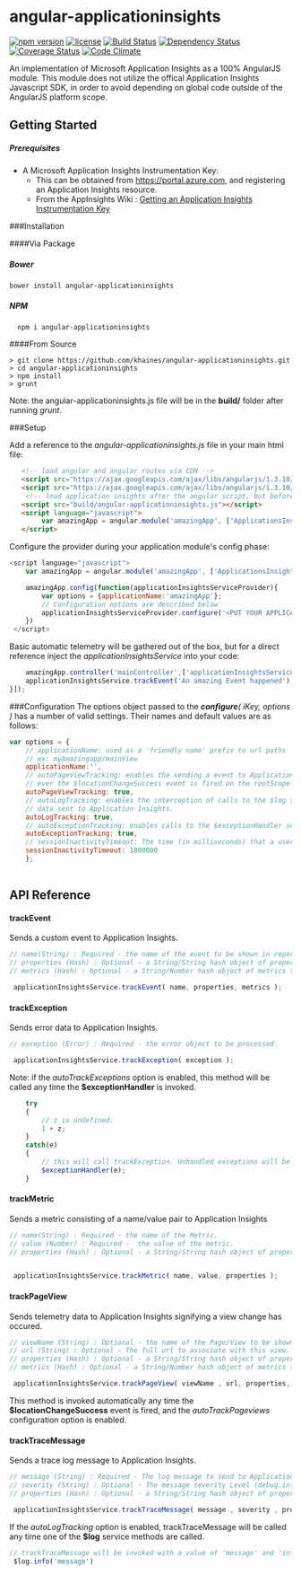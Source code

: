 



angular-applicationinsights
===========================
[![npm version][npm-image]][npm-url] [![license][lic-image]][lic-url] [![Build Status][travisCI-image]][travisCI-url] [![Dependency Status][dep-image]][dep-url] [![Coverage Status][coveralls-image]][coveralls-url] [![Code Climate][cc-image]][cc-url]

An implementation of Microsoft Application Insights as a 100% AngularJS module. This module does not utilize the offical Application Insights Javascript SDK, in order to avoid depending on global code outside of the AngularJS platform scope.

## Getting Started

##### Prerequisites

- A Microsoft Application Insights Instrumentation Key:
    - This can be obtained from https://portal.azure.com, and registering an Application Insights resource.
    - From the AppInsights Wiki : [Getting an Application Insights Instrumentation Key](https://github.com/Microsoft/AppInsights-Home/wiki#getting-an-application-insights-instrumentation-key) 


###Installation

####Via Package 

##### Bower
```
bower install angular-applicationinsights
```

##### NPM
```
  npm i angular-applicationinsights
```
####From Source
```
> git clone https://github.com/khaines/angular-applicationinsights.git
> cd angular-applicationinsights
> npm install
> grunt
```
Note: the angular-applicationinsights.js file will be in the **build/** folder after running *grunt*.


###Setup

Add a reference to the *angular-applicationinsights.js* file in your main html file:
```HTML
   <!-- load angular and angular routes via CDN -->
   <script src="https://ajax.googleapis.com/ajax/libs/angularjs/1.3.10/angular.js"></script>
   <script src="https://ajax.googleapis.com/ajax/libs/angularjs/1.3.10/angular-route.js"></script>
	<!-- load application insights after the angular script, but before your main application module -->
   <script src="build/angular-applicationinsights.js"></script>
   <script language="javascript">
		var amazingApp = angular.module('amazingApp', ['ApplicationsInsightsModule']);
   </script>
```
Configure the provider during your application module's config phase:
```Javascript
<script language="javascript">
	var amazingApp = angular.module('amazingApp', ['ApplicationsInsightsModule']);

	amazingApp.config(function(applicationInsightsServiceProvider){
		var options = {applicationName:'amazingApp'};
		// Configuration options are described below 	 
        applicationInsightsServiceProvider.configure('<PUT YOUR APPLICATION INSIGHTS KEY HERE', options );
    })
 </script>
```
 Basic automatic telemetry will be gathered out of the box, but for a direct reference inject the _applicationInsightsService_ into your code:
```Javascript
	amazingApp.controller('mainController',['applicationInsightsService',function(applicationInsightsService){
	applicationInsightsService.trackEvent('An amazing Event happened');
}]);

```

###Configuration
The options object passed to the _**configure**( iKey, options )_  has a number of valid settings. Their names and default values are as follows:
```Javascript
var options = {
	// applicationName: used as a 'friendly name' prefix to url paths
	// ex: myAmazingapp/mainView
	applicationName:'',
	// autoPageViewTracking: enables the sending a event to Application Insights when 
	// ever the $locationChangeSuccess event is fired on the rootScope
	autoPageViewTracking: true,
	// autoLogTracking: enables the interception of calls to the $log service and have the trace 
	// data sent to Application Insights.
	autoLogTracking: true,
	// autoExceptionTracking: enables calls to the $exceptionHandler service, usually unhandled exceptions, to have the error and stack data sent to Application Insights.
	autoExceptionTracking: true,
	// sessionInactivityTimeout: The time (in milliseconds) that a user session can be inactive, before a new session will be created (on the next api call). Default is 30mins.
	sessionInactivityTimeout: 1800000
	};
	
```

## API Reference

#### trackEvent
Sends a custom event to Application Insights. 
```Javascript
// name(String) : Required - the name of the event to be shown in reports.
// properties (Hash) : Optional - a String/String hash object of properties to associate with this event.
// metrics (Hash) : Optional - a String/Number hash object of metrics to associate with this event.

 applicationInsightsService.trackEvent( name, properties, metrics );
```

#### trackException
Sends error data to Application Insights. 
```Javascript
// exception (Error) : Required - the error object to be processed.

 applicationInsightsService.trackException( exception );
```
Note: if the *autoTrackExceptions* option is enabled, this method will be called any time the **$exceptionHandler** is invoked.
```Javascript
	try
	{
		// z is undefined.
		1 + z;
	}
	catch(e)
	{
		// this will call trackException. Unhandled exceptions will be caught by angularJS and directed to the $exceptionHandler.
		$exceptionHandler(e);
	}
```

#### trackMetric
Sends a metric consisting of a name/value pair to Application Insights
```Javascript
// name(String) : Required - the name of the Metric.
// value (Number) : Required -  the value of the metric.
// properties (Hash) : Optional - a String/String hash object of properties to associate with this metric.


 applicationInsightsService.trackMetric( name, value, properties );
```


#### trackPageView
Sends telemetry data to Application Insights signifying a view change has occured.
```Javascript
// viewName (String) : Optional - the name of the Page/View to be shown in reports. Defaults to the url path, prefixed with the app name (ex: amazingApp/view2).
// url (String) : Optional - The full url to associate with this view. Defaults to $location.absUrl();
// properties (Hash) : Optional - a String/String hash object of properties to associate with this event.
// metrics (Hash) : Optional - a String/Number hash object of metrics to associate with this event.

 applicationInsightsService.trackPageView( viewName , url, properties, metrics );
```
This method is invoked automatically any time the **$locationChangeSuccess** event is fired, and the *autoTrackPageviews* configuration option is enabled.

#### trackTraceMessage
Sends a trace log message to Application Insights. 
```Javascript
// message (String) : Required - The log message to send to Application Insights.
// severity (String) : Optional - The message severity Level (debug,info,warn, error). Defaults to 'info'. 
// properties (Hash) : Optional - a String/String hash object of properties to associate with this event.

 applicationInsightsService.trackTraceMessage( message , severity , properties);
```
If the *autoLogTracking* option is enabled, trackTraceMessage will be called any time one of the **$log** service methods are called.
```Javascript
// trackTraceMessage will be invoked with a value of 'message' and 'info' as the parameters.
 $log.info('message')
```



[travisCI-image]: https://travis-ci.org/khaines/angular-applicationinsights.svg?branch=master&
[travisCI-url]: https://travis-ci.org/khaines/angular-applicationinsights
[coveralls-image]: https://coveralls.io/repos/khaines/angular-applicationinsights/badge.svg?branch=master
[coveralls-url]: https://coveralls.io/r/khaines/angular-applicationinsights?branch=master
[npm-image]: https://img.shields.io/npm/v/angular-applicationinsights.svg
[npm-url]: https://www.npmjs.com/package/angular-applicationinsights
[lic-image]: http://img.shields.io/npm/l/angular-applicationinsights.svg
[lic-url]: LICENSE
[dep-image]: https://david-dm.org/khaines/angular-applicationinsights.svg
[dep-url]: https://david-dm.org/khaines/angular-applicationinsights
[cc-image]:https://codeclimate.com/github/khaines/angular-applicationinsights/badges/gpa.svg
[cc-url]:https://codeclimate.com/github/khaines/angular-applicationinsights    
